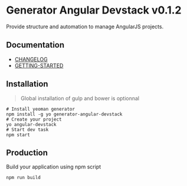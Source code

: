 # Generator Angular Devstack v0.1.2

Provide structure and automation to manage AngularJS projects.

## Documentation

- [CHANGELOG](./CHANGELOG.md)
- [GETTING-STARTED](./GETTING-STARTED.md)

## Installation

> Global installation of gulp and bower is optionnal

```
# Install yeoman generator
npm install -g yo generator-angular-devstack
# Create your project
yo angular-devstack
# Start dev task
npm start
```

## Production

Build your application using npm script

```
npm run build
```
